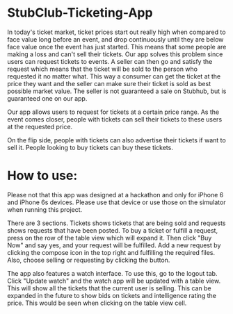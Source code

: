 # StubClub-Ticketing-App

In today's ticket market, ticket prices start out really high when compared to face value long before an event, and drop continuously until they are below face value once the event has just started. This means that some people are making a loss and can't sell their tickets. Our app solves this problem since users can request tickets to events. A seller can then go and satisfy the request which means that the ticket will be sold to the person who requested it no matter what. This way a consumer can get the ticket at the price they want and the seller can make sure their ticket is sold as best possible market value. The seller is not guaranteed a sale on Stubhub, but is guaranteed one on our app.

Our app allows users to request for tickets at a certain price range. As the event comes closer, people with tickets can sell their tickets to these users at the requested price.

On the flip side, people with tickets can also advertise their tickets if want to sell it. People looking to buy tickets can buy these tickets.

# How to use:

Please not that this app was designed at a hackathon and only for iPhone 6 and iPhone 6s devices. Please use that device or use those on the simulator when running this project.

There are 3 sections. Tickets shows tickets that are being sold and requests shows requests that have been posted. To buy a ticket or fulfill a request, press on the row of the table view which will expand it. Then click "Buy Now" and say yes, and your request will be fulfilled. Add a new request by clicking the compose icon in the top right and fulfilling the required files. Also, choose selling or requesting by clicking the button. 

The app also features a watch interface. To use this, go to the logout tab. Click "Update watch" and the watch app will be updated with a table view. This will show all the tickets that the current user is selling. This can be expanded in the future to show bids on tickets and intelligence rating the price. This would be seen when clicking on the table view cell. 
